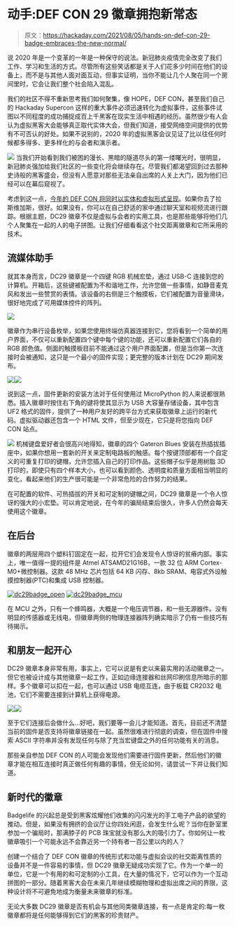 # 动手:DEF CON 29 徽章拥抱新常态

> 原文：<https://hackaday.com/2021/08/05/hands-on-def-con-29-badge-embraces-the-new-normal/>

说 2020 年是一个变革的一年是一种保守的说法。新冠肺炎疫情完全改变了我们工作、学习和生活的方式。尽管所有这些笑话都是关于人们花多少时间在他们的设备上，而不是与其他人面对面互动，但事实证明，当你不能让几个人聚在同一个房间里时，它会让我们整个社会陷入混乱。

我们的社区不得不重新思考我们如何聚集，像 HOPE，DEF CON，甚至我们自己的 Hackaday Supercon 这样的重大事件必须迅速转化为虚拟事件，这些事件试图以不同程度的成功捕捉成百上千黑客在现实生活中相遇的经历。虽然很少有人会认为虚拟黑客大会能够真正取代实体大会，但我们知道，接受网络空间提供的优势有不可否认的好处。如果不说别的，2020 年的虚拟黑客会议见证了比以往任何时候都多得多、更多样化的与会者和演示者。

[![](img/008cfb09479c60136f984f501f5a1315.png)](https://hackaday.com/wp-content/uploads/2021/08/dc29badge_signal.jpg) 当我们开始看到我们被困的漫长、黑暗的隧道尽头的第一缕曙光时，很明显，新冠肺炎强加给我们社区的一些变化将会继续存在。尽管我们都渴望回到过去那种史诗般的黑客盛会，但没有人愿意对那些无法亲自出席的人关上大门，因为他们已经可以在幕后窥视了。

考虑到这一点，[今年的 DEF CON 将同时以实体和虚拟形式呈现](https://defcon.org/html/defcon-29/dc-29-index.html)。如果你去了拉斯维加斯，很好。如果没有，你可以在自己舒适的家中通过聊天室和视频流进行跟踪。根据主题，DC29 徽章不仅是虚拟与会者的实用工具，也是那些能够将他们几个人聚集在一起的人的电子拼图。让我们仔细看看这个社交距离徽章和它所采用的技术。

## 流媒体助手

就其本身而言，DC29 徽章是一个四键 RGB 机械宏垫，通过 USB-C 连接到您的计算机。开箱后，这些键被配置为不和谐地工作，允许您做一些事情，如静音麦克风和发出一些赞赏的表情。该设备的右侧是三个触摸板，它们被配置为音量滑块，很好地完成了可用媒体控件的阵列。

[![](img/253fae197165e7f77a23d53d967a9ec8.png)](https://hackaday.com/wp-content/uploads/2021/08/dc29badge_ui.png)

徽章作为串行设备枚举，如果您使用终端仿真器连接到它，您将看到一个简单的用户界面，不仅可以重新配置四个键中每个键的功能，还可以重新配置它们各自的 RGB 颜色值。侧面的触摸板目前不能通过这个用户界面配置，但是当你第一次连接时会被通知，这只是一个最小的固件实现；更完整的版本计划在 DC29 期间发布。

[![](img/afcfad8a30df18a55e6d1ed2d5483a1a.png)](https://hackaday.com/2021/08/05/hands-on-def-con-29-badge-embraces-the-new-normal/dc29badge_front/)[![](img/e2b1538c6f6a17a0a5edb50259e5d982.png)](https://hackaday.com/2021/08/05/hands-on-def-con-29-badge-embraces-the-new-normal/dc29badge_rear/)

说到这一点，固件更新的安装方法对于任何使用过 MicroPython 的人来说都很熟悉。插入徽章时按住右下角的键将使其显示为 USB 大容量存储设备，其中包含 UF2 格式的固件，提供了一种用户友好的跨平台方式来获取徽章上运行的新代码。虚拟驱动器还包含一个 HTML 文件，但至少现在，它只是将您指向 DEF CON 站点。

[![](img/5954d9383d895260616ad873525c17aa.png)](https://hackaday.com/wp-content/uploads/2021/08/dc29badge_cap.jpg) 机械键盘爱好者会很高兴地得知，徽章的四个 Gateron Blues 安装在热插拔插座中，如果你想用一套新的开关来定制电路板的触感。每个按键顶部都有一个自定义的可重复打印的键帽，允许您插入自己的打印作品。这些帽子似乎是用树脂 3D 打印的，即使只有四个样本大小，也可以看到颜色、透明度和质量方面相当明显的变化，看起来他们的生产很可能是一个非常危险的合作努力的结果。

在可配置的软件、可热插拔的开关和可定制的键帽之间，DC29 徽章是一个令人惊讶的强大的小宏垫。可以肯定地说，在今年的骗局结束后很久，许多人仍然会每天使用这个徽章。

## 在后台

徽章的两层用四个塑料钉固定在一起，拉开它们会发现令人惊讶的贫瘠内部。事实上，唯一值得一提的组件是 Atmel ATSAMD21G16B，一款 32 位 ARM Cortex-M0+微控制器。这款 48 MHz 芯片包括 64 KB 闪存、8kb SRAM、电容式外设触摸控制器(PTC)和集成 USB 控制器。

 [![dc29badge_open](img/45152f34c4fe9fc3a3438a606e98fdb6.png "dc29badge_open")](https://hackaday.com/2021/08/05/hands-on-def-con-29-badge-embraces-the-new-normal/dc29badge_open/)  [![dc29badge_mcu](img/a16d8075e564dd6d9c73b8e65ddeb9db.png "dc29badge_mcu")](https://hackaday.com/2021/08/05/hands-on-def-con-29-badge-embraces-the-new-normal/dc29badge_mcu/) 

在 MCU 之外，只有一个蜂鸣器，大概是一个电压调节器，和一些无源器件。没有明显的传感器或无线电，但徽章两侧的物理连接器阵列确实暗示了仍有一些技巧有待揭示。

## 和朋友一起开心

DC29 徽章本身非常有用，事实上，它可以说是有史以来最实用的活动徽章之一。但它也被设计成与其他徽章一起工作，正如边缘连接器和丝网印刷信息所暗示的那样。多个徽章可以扣在一起，也可以通过 USB 电缆互连，由于板载 CR2032 电池，它们不需要连接到计算机上获得电源。

[![](img/a8d00d45e3c14f44363a81531fd5ff66.png)](https://hackaday.com/2021/08/05/hands-on-def-con-29-badge-embraces-the-new-normal/dc29badge_female-cropped/)[![](img/a9caac1359dc47b61d08e539fb273744.png)](https://hackaday.com/2021/08/05/hands-on-def-con-29-badge-embraces-the-new-normal/dc29badge_male/)

至于它们连接后会做什么…好吧，我们要等一会儿才能知道。首先，目前还不清楚当前的固件是否支持将徽章链接在一起。虽然很难进行彻底的调查，但在固件中搜索 ASCII 字符串并没有发现任何与除了充当宏键盘之外的任何功能有关的消息。

那些亲自参加 DEF CON 的人可能会发现他们需要进行固件更新，然后他们的徽章才能在相互连接时真正做任何有趣的事情，但无论如何，请尝试一下并让我们知道。

## 新时代的徽章

Badgelife 的兴起总是受到黑客炫耀他们收集的闪闪发光的手工电子产品的欲望的推动。但是，如果没有拥挤的会议厅让你四处闲逛，会发生什么呢？当你在卧室里参加一个骗局时，那满脖子的 PCB 珠宝就没有那么大的吸引力了。你如何让一枚徽章吸引一个可能永远不会靠近另一个持有者一百公里以内的人？

创建一个结合了 DEF CON 徽章的传统形式和功能与虚拟会议的社交距离性质的设备并不是一件容易的事情，但 DC29 徽章无疑成功实现了它。作为一个单一的单位，它是一个有用的和可定制的小工具，在大量的情况下，它可以作为一个互动拼图的一部分。随着黑客大会在未来几年继续模糊物理和虚拟出席之间的界限，这种设计将不可避免地成为衡量未来徽章的标准。

无论大多数 DC29 徽章是否有机会与其他同类徽章连接，有一点是肯定的:每一枚徽章都将是任何能够得到它们的黑客的珍贵财产。